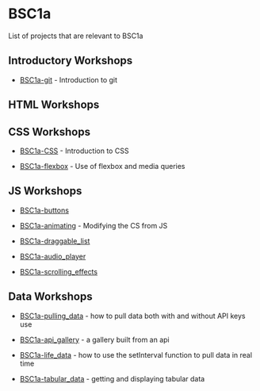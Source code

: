 # BSC1a

List of projects that are relevant to BSC1a

## Introductory Workshops
- [BSC1a-git](https://github.com/DianaVallverdu-NUA/BSC1a-git) - Introduction to git

## HTML Workshops



## CSS Workshops

- [BSC1a-CSS]() - Introduction to CSS

- [BSC1a-flexbox]() - Use of flexbox and media queries


## JS Workshops

- [BSC1a-buttons]()

- [BSC1a-animating]() - Modifying the CS from JS

- [BSC1a-draggable_list]()

- [BSC1a-audio_player]()

- [BSC1a-scrolling_effects]()

## Data Workshops

- [BSC1a-pulling_data]() - how to pull data both with and without API keys use

- [BSC1a-api_gallery]() - a gallery built from an api

- [BSC1a-life_data]() - how to use the setInterval function to pull data in real time

- [BSC1a-tabular_data]() - getting and displaying tabular data